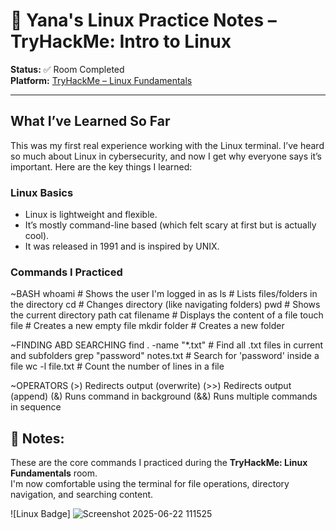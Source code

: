 # 📘 Yana's Linux Practice Notes – TryHackMe: Intro to Linux

**Status:** ✅ Room Completed  
**Platform:** [TryHackMe – Linux Fundamentals](https://tryhackme.com/room/linuxfundamentals1)

---

##  What I’ve Learned So Far

This was my first real experience working with the Linux terminal. I’ve heard so much about Linux in cybersecurity, and now I get why everyone says it’s important.
Here are the key things I learned:

### Linux Basics
- Linux is lightweight and flexible.
- It’s mostly command-line based (which felt scary at first but is actually cool).
- It was released in 1991 and is inspired by UNIX.

###  Commands I Practiced

~BASH
whoami         # Shows the user I'm logged in as
ls             # Lists files/folders in the directory
cd             # Changes directory (like navigating folders)
pwd            # Shows the current directory path
cat filename   # Displays the content of a file
touch file     # Creates a new empty file
mkdir folder   # Creates a new folder

~FINDING ABD SEARCHING
find . -name "*.txt"       # Find all .txt files in current and subfolders
grep "password" notes.txt  # Search for 'password' inside a file
wc -l file.txt             # Count the number of lines in a file

~OPERATORS
(>)	Redirects output (overwrite)
(>>)	Redirects output (append)
(&)	Runs command in background
(&&)	Runs multiple commands in sequence


## 📝 Notes:
These are the core commands I practiced during the **TryHackMe: Linux Fundamentals** room.  
I'm now comfortable using the terminal for file operations, directory navigation, and searching content.


![Linux Badge]
![Screenshot 2025-06-22 111525](https://github.com/user-attachments/assets/c870518c-80a0-4985-9318-aea7eb994573)
